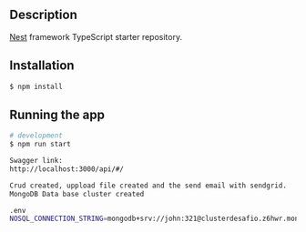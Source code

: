 
## Description

[Nest](https://github.com/nestjs/nest) framework TypeScript starter repository.

## Installation

```bash
$ npm install
```

## Running the app

```bash
# development
$ npm run start

Swagger link: 
http://localhost:3000/api/#/

Crud created, uppload file created and the send email with sendgrid. 
MongoDB Data base cluster created 

.env 
NOSQL_CONNECTION_STRING=mongodb+srv://john:321@clusterdesafio.z6hwr.mongodb.net/test


